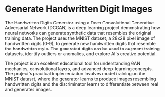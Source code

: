 # Generate Handwritten Digit Images

The Handwritten Digits Generator using a Deep Convolutional Generative Adversarial Network (DCGAN) is a deep learning project demonstrating how neural networks can generate synthetic data that resembles the original training data. The project uses the MNIST dataset, a 28x28 pixel image of handwritten digits (0-9), to generate new handwritten digits that resemble the handwritten style. The generated digits can be used to augment training datasets, identify outliers or anomalies, and explore AI's creative potential. 

The project is an excellent educational tool for understanding GAN mechanics, convolutional layers, and advanced deep-learning concepts. The project's practical implementation involves model training on the MNIST dataset, where the generator learns to produce images resembling handwritten digits and the discriminator learns to differentiate between real and generated images.

